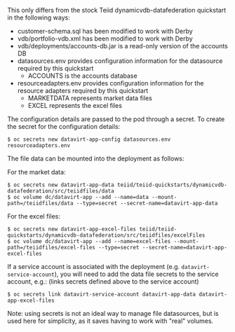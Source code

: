 This only differs from the stock Teiid dynamicvdb-datafederation quickstart in the following ways:

* customer-schema.sql has been modified to work with Derby
* vdb/portfolio-vdb.xml has been modified to work with Derby
* vdb/deployments/accounts-db.jar is a read-only version of the accounts DB
* datasources.env provides configuration information for the datasource required by this quickstart
    * ACCOUNTS is the accounts database
* resourceadapters.env provides configuration information for the resource adapters required by this quickstart
    * MARKETDATA represents market data files
    * EXCEL represents the excel files

The configuration details are passed to the pod through a secret.  To create the secret for the configuration details:
```
$ oc secrets new datavirt-app-config datasources.env resourceadapters.env
```

The file data can be mounted into the deployment as follows:

For the market data:
```
$ oc secrets new datavirt-app-data teiid/teiid-quickstarts/dynamicvdb-datafederation/src/teiidfiles/data
$ oc volume dc/datavirt-app --add --name=data --mount-path=/teiidfiles/data --type=secret --secret-name=datavirt-app-data
```

For the excel files:
```
$ oc secrets new datavirt-app-excel-files teiid/teiid-quickstarts/dynamicvdb-datafederation/src/teiidfiles/excelFiles
$ oc volume dc/datavirt-app --add --name=excel-files --mount-path=/teiidfiles/excel-files --type=secret --secret-name=datavirt-app-excel-files
```

If a service account is associated with the deployment (e.g. `datavirt-service-account`), you will need to add the data file secrets to the service account, e.g.: (links secrets defined above to the service account)
```
$ oc secrets link datavirt-service-account datavirt-app-data datavirt-app-excel-files
```

Note: using secrets is not an ideal way to manage file datasources, but is used here for simplicity, as it saves having to work with "real" volumes.
